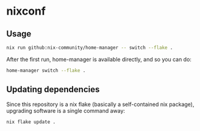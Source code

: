 # nixconf


## Usage

```sh
nix run github:nix-community/home-manager -- switch --flake .
```

After the first run, home-manager is available directly, and so you can do:

```sh
home-manager switch --flake .
```

## Updating dependencies

Since this repository is a nix flake (basically a self-contained nix package),
upgrading software is a single command away:

```sh
nix flake update .
```
